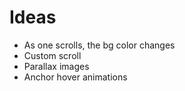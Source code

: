 # Ideas
- As one scrolls, the bg color changes
- Custom scroll
- Parallax images
- Anchor hover animations